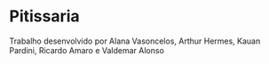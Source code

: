 # Pitissaria


Trabalho desenvolvido por Alana Vasoncelos, Arthur Hermes, Kauan Pardini, Ricardo Amaro e Valdemar Alonso